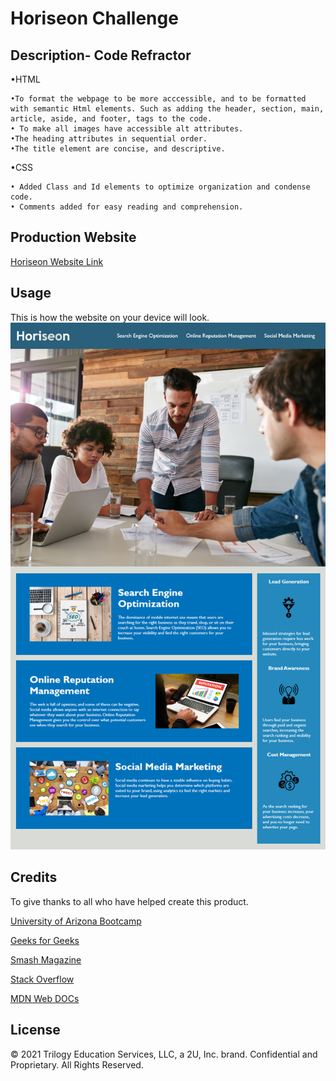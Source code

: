# Horiseon Challenge

## Description- Code Refractor
 •HTML

    •To format the webpage to be more acccessible, and to be formatted with semantic Html elements. Such as adding the header, section, main, article, aside, and footer, tags to the code. 
    • To make all images have accessible alt attributes.
    •The heading attributes in sequential order.
    •The title element are concise, and descriptive. 
•CSS

    • Added Class and Id elements to optimize organization and condense code.
    • Comments added for easy reading and comprehension.
 
## Production Website
[Horiseon Website Link](https://jenmlucas.github.io/Horiseon-Challenge/ "Horiseon webpage")

## Usage 
This is how the website on your device will look.
    ![Website Screenshot](./assets/images/screenshot.png) 


## Credits
To give thanks to all who have helped create this product. 
 
 [University of Arizona Bootcamp](https://courses.bootcampspot.com "UofA")

 [Geeks for Geeks](https://www.geeksforgeeks.org/difference-between-article-tag-and-section-tag/ "GeeksforGeeks")
 
 [Smash Magazine](https://www.smashingmagazine.com/2020/01/html5-article-section/ "SmashMagazine")

 [Stack Overflow](https://stackoverflow.com/questions/7549561/section-vs-article-html5/ "StackOverflow")

[MDN Web DOCs](https://developer.mozilla.org/en-US/docs/Web/HTML/Element/aside "MDN")

## License
 © 2021 Trilogy Education Services, LLC, a 2U, Inc. brand. Confidential and Proprietary. All Rights Reserved.
